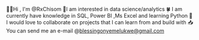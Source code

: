 👋🏼Hi , I'm @RxChisom
👀I am interested in data science/analytics
🍀 I am currently have knowledge in SQL, Power BI ,Ms Excel and learning Python
🌺 I would love to collaborate on projects that I can learn from and build with 
📥 You can send me an e-mail @blessingonyemelukwe@gmail.com
